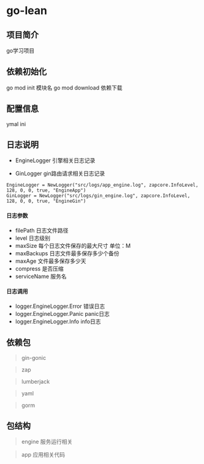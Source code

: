 # go-lean
## 项目简介
go学习项目

## 依赖初始化
go mod init 模块名
go mod download 依赖下载
## 配置信息
ymal
ini
## 日志说明

* EngineLogger 引擎相关日志记录

* GinLogger gin路由请求相关日志记录


```
EngineLogger = NewLogger("src/logs/app_engine.log", zapcore.InfoLevel, 128, 0, 0, true, "EngineApp")
GinLogger = NewLogger("src/logs/gin_engine.log", zapcore.InfoLevel, 128, 0, 0, true, "EngineGin")
```

#### 日志参数
* filePath 日志文件路径
* level 日志级别
* maxSize 每个日志文件保存的最大尺寸 单位：M
* maxBackups 日志文件最多保存多少个备份
* maxAge 文件最多保存多少天
* compress 是否压缩
* serviceName 服务名



#### 日志调用

* logger.EngineLogger.Error 错误日志
* logger.EngineLogger.Panic panic日志
* logger.EngineLogger.Info info日志

## 依赖包
>gin-gonic 

>zap

> lumberjack

> yaml

> gorm

## 包结构

> engine 服务运行相关

> app 应用相关代码
